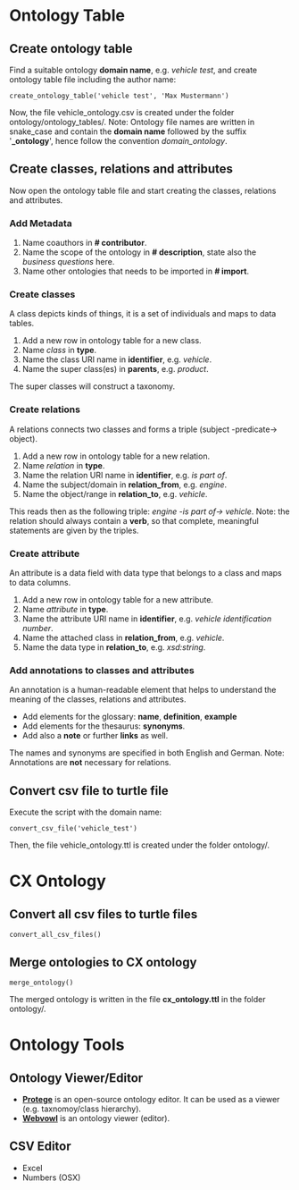 # Ontology Table

## Create ontology table
Find a suitable ontology **domain name**, e.g. _vehicle test_, and create ontology table file including the author name:
```
create_ontology_table('vehicle test', 'Max Mustermann')
```
Now, the file vehicle_ontology.csv is created under the folder ontology/ontology_tables/.
Note: Ontology file names are written in snake_case and contain the **domain name** followed
by the suffix '**_ontology**', hence follow the convention _domain_ontology_.

## Create classes, relations and attributes
Now open the ontology table file and start creating the classes, relations and attributes.

### Add Metadata
1. Name coauthors in **# contributor**.
2. Name the scope of the ontology in **# description**, state also the _business questions_ here.
3. Name other ontologies that needs to be imported in **# import**.

### Create classes
A class depicts kinds of things, it is a set of individuals and maps to data tables.

1. Add a new row in ontology table for a new class.
2. Name _class_ in **type**.
3. Name the class URI name in **identifier**, e.g. _vehicle_.
4. Name the super class(es) in **parents**, e.g. _product_.

The super classes will construct a taxonomy.

### Create relations
A relations connects two classes and forms a triple (subject -predicate-> object).
1. Add a new row in ontology table for a new relation.
2. Name _relation_ in **type**.
3. Name the relation URI name in **identifier**, e.g. _is part of_.
4. Name the subject/domain in **relation_from**, e.g. _engine_.
5. Name the object/range in **relation_to**, e.g. _vehicle_.

This reads then as the following triple: _engine -is part of-> vehicle_.
Note: the relation should always contain a **verb**, so that complete, meaningful statements 
are given by the triples.

### Create attribute
An attribute is a data field with data type that belongs to a class and maps to data columns.

1. Add a new row in ontology table for a new attribute.
2. Name _attribute_ in **type**.
3. Name the attribute URI name in **identifier**, e.g. _vehicle identification number_.
4. Name the attached class in **relation_from**, e.g. _vehicle_.
5. Name the data type in **relation_to**, e.g. _xsd:string_.

### Add annotations to classes and attributes
An annotation is a human-readable element that helps to understand the meaning of the classes, relations and attributes.

* Add elements for the glossary: **name**, **definition**, **example**
* Add elements for the thesaurus: **synonyms**.
* Add also a **note** or further **links** as well.

The names and synonyms are specified in both English and German.
Note: Annotations are **not** necessary for relations.

## Convert csv file to turtle file
Execute the script with the domain name:
```
convert_csv_file('vehicle_test')
```
Then, the file vehicle_ontology.ttl is created under the folder ontology/.

# CX Ontology
## Convert all csv files to turtle files
```
convert_all_csv_files()
```

## Merge ontologies to CX ontology
```
merge_ontology()
```
The merged ontology is written in the file **cx_ontology.ttl** in the folder ontology/.

# Ontology Tools
## Ontology Viewer/Editor
* [**Protege**](https://protege.stanford.edu/) is an open-source ontology editor. 
It can be used as a viewer (e.g. taxnomoy/class hierarchy).
* [**Webvowl**](http://vowl.visualdataweb.org/webvowl.html) is an ontology viewer (editor).

## CSV Editor
* Excel
* Numbers (OSX)